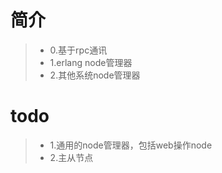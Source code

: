 
# 简介
> * 0.基于rpc通讯
> * 1.erlang node管理器
> * 2.其他系统node管理器


# todo
> * 1.通用的node管理器，包括web操作node
> * 2.主从节点
